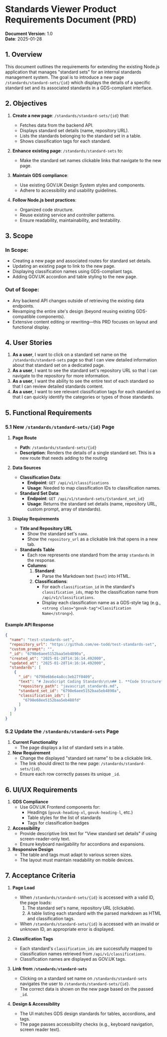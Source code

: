 # Standards Viewer Product Requirements Document (PRD)

**Document Version**: 1.0  
**Date**: 2025-01-28  

## 1. Overview

This document outlines the requirements for extending the existing Node.js application that manages "standard sets" for an internal standards management system. The goal is to introduce a new page `/standards/standard-sets/{id}` which displays the details of a specific standard set and its associated standards in a GDS-compliant interface.

## 2. Objectives

1. **Create a new page**: `/standards/standard-sets/{id}` that:
   - Fetches data from the backend API.
   - Displays standard set details (name, repository URL).
   - Lists the standards belonging to the standard set in a table.
   - Shows classification tags for each standard.

2. **Enhance existing page**: `/standards/standard-sets` to:
   - Make the standard set names clickable links that navigate to the new page.

3. **Maintain GDS compliance**:
   - Use existing GOV.UK Design System styles and components.
   - Adhere to accessibility and usability guidelines.

4. **Follow Node.js best practices**:
   - Organized code structure.
   - Reuse existing service and controller patterns.
   - Ensure readability, maintainability, and testability.

## 3. Scope

### In Scope:
- Creating a new page and associated routes for standard set details.
- Updating an existing page to link to the new page.
- Displaying classification names using GDS-compliant tags.
- Adding GOV.UK accordion and table styling to the new page.

### Out of Scope:
- Any backend API changes outside of retrieving the existing data endpoints.
- Revamping the entire site's design (beyond reusing existing GDS-compatible components).
- Extensive content editing or rewriting—this PRD focuses on layout and functional display.

## 4. User Stories

1. **As a user**, I want to click on a standard set name on the `/standards/standard-sets` page so that I can view detailed information about that standard set on a dedicated page.
2. **As a user**, I want to see the standard set's repository URL so that I can navigate to the repository for more information.
3. **As a user**, I want the ability to see the entire text of each standard so that I can review detailed standards content.
4. **As a user**, I want to see relevant classification tags for each standard so that I can quickly identify the categories or types of those standards.

## 5. Functional Requirements

### 5.1 New `/standards/standard-sets/{id}` Page

1. **Page Route**  
   - **Path**: `/standards/standard-sets/{id}`
   - **Description**: Renders the details of a single standard set. This is a new route that needs adding to the routing

2. **Data Sources**  
   - **Classification Data**:  
     - **Endpoint**: `GET /api/v1/classifications`  
     - **Usage**: Needed to map classification IDs to classification names.  
   - **Standard Set Data**:  
     - **Endpoint**: `GET /api/v1/standard-sets/{standard_set_id}`  
     - **Usage**: Returns the standard set details (name, repository URL, custom prompt, array of standards).

3. **Display Requirements**  
   - **Title and Repository URL**  
     - Show the standard set's `name`.
     - Show the `repository_url` as a clickable link that opens in a new tab.  
   - **Standards Table**  
     - Each row represents one standard from the array `standards` in the response.
     - **Columns**:
       1. **Standard**:
          - Parse the Markdown text (`text`) into HTML.
       2. **Classifications**:
          - For each `classification_id` in the standard's `classification_ids`, map to the classification name from `/api/v1/classifications`.
          - Display each classification name as a GDS-style tag (e.g., `<strong class="govuk-tag">Classification Name</strong>`).

#### Example API Response

```json
{
  "name": "test-standards-set",
  "repository_url": "https://github.com/ee-todd/test-standards-set",
  "custom_prompt": "",
  "_id": "6798e6aee5152baa5eb4890a",
  "created_at": "2025-01-28T14:16:14.492000",
  "updated_at": "2025-01-28T14:16:14.492000",
  "standards": [
    {
      "_id": "6798e6b6e4a8cc3eb27f0409",
      "text": "# JavaScript Coding Standards\n\n## 1. **Code Structure**\n- Use meaningful and descriptive names for variables, functions, and classes.\n- Organize code into reusable modules or components.\n- Follow the single responsibility principle (SRP) for functions and classes.\n",
      "repository_path": "javascript_standards.md",
      "standard_set_id": "6798e6aee5152baa5eb4890a",
      "classification_ids": [
        "6798e68ee5152baa5eb488fd"
      ]
    }
  ]
}
```

### 5.2 Update the `/standards/standard-sets` Page

1. **Current Functionality**  
   - The page displays a list of standard sets in a table.
2. **New Requirement**  
   - Change the displayed "standard set name" to be a clickable link.
   - The link should direct to the new page: `/standards/standard-sets/{id}`.
   - Ensure each row correctly passes its unique `_id`.

## 6. UI/UX Requirements

1. **GDS Compliance**  
   - Use GOV.UK Frontend components for:
     - Headings (`govuk-heading-xl`, `govuk-heading-l`, etc.)
     - Table styles for the list of standards
     - Tags for classification badges
2. **Accessibility**  
   - Provide descriptive link text for "View standard set details" if using screen-reader-only text.
   - Ensure keyboard navigability for accordions and expansions.
3. **Responsive Design**  
   - The table and tags must adapt to various screen sizes.
   - The layout must maintain readability on mobile devices.

## 7. Acceptance Criteria

1. **Page Load**  
   - When `/standards/standard-sets/{id}` is accessed with a valid ID, the page loads:
     1. The standard set's name, repository URL (clickable).
     3. A table listing each standard with the parsed markdown as HTML and classification tags.
   - When `/standards/standard-sets/{id}` is accessed with an invalid or unknown ID, an appropriate error is displayed.

2. **Classification Tags**  
   - Each standard's `classification_ids` are successfully mapped to classification names retrieved from `/api/v1/classifications`.
   - Classification names are displayed as GOV.UK tags.

3. **Link from `/standards/standard-sets`**  
   - Clicking on a standard set name on `/standards/standard-sets` navigates the user to `/standards/standard-sets/{id}`.
   - The correct data is shown on the new page based on the passed `_id`.

4. **Design & Accessibility**  
   - The UI matches GDS design standards for tables, accordions, and tags.
   - The page passes accessibility checks (e.g., keyboard navigation, screen reader text).